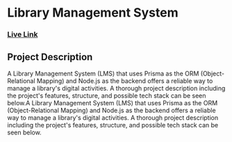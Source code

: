 # Library Management System

### [Live Link](https://library-management-liard-ten.vercel.app)

## Project Description

A Library Management System (LMS) that uses Prisma as the ORM (Object-Relational Mapping) and Node.js as the backend offers a reliable way to manage a library's digital activities. A thorough project description including the project's features, structure, and possible tech stack can be seen below.A Library Management System (LMS) that uses Prisma as the ORM (Object-Relational Mapping) and Node.js as the backend offers a reliable way to manage a library's digital activities. A thorough project description including the project's features, structure, and possible tech stack can be seen below.